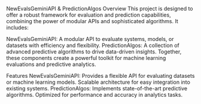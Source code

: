 NewEvalsGeminiAPI & PredictionAlgos
Overview
This project is designed to offer a robust framework for evaluation and prediction capabilities, combining the power of modular APIs and sophisticated algorithms. It includes:

NewEvalsGeminiAPI: A modular API to evaluate systems, models, or datasets with efficiency and flexibility.
PredictionAlgos: A collection of advanced predictive algorithms to drive data-driven insights.
Together, these components create a powerful toolkit for machine learning evaluations and predictive analytics.

Features
NewEvalsGeminiAPI:
Provides a flexible API for evaluating datasets or machine learning models.
Scalable architecture for easy integration into existing systems.
PredictionAlgos:
Implements state-of-the-art predictive algorithms.
Optimized for performance and accuracy in analytics tasks.

